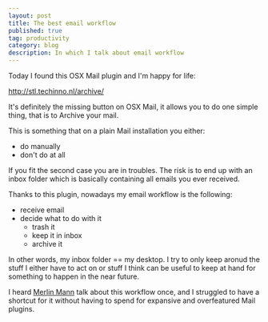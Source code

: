 ```yaml
---
layout: post
title: The best email workflow
published: true
tag: productivity
category: blog
description: In which I talk about email workflow
---
```


Today I found this OSX Mail plugin and I'm happy for life: 

<http://stl.techinno.nl/archive/>

It's definitely the missing button on OSX Mail, it allows you to do one
simple thing, that is to Archive your mail. 

This is something that on a plain Mail installation you either: 

* do manually 
* don't do at all 

If you fit the second case you are in troubles. The risk is to end up with an inbox folder which is basically containing all emails you ever received. 

Thanks to this plugin, nowadays my email workflow is the following: 

- receive email
- decide what to do with it 
  - trash it 
  - keep it in inbox 
  - archive it

In other words, my inbox folder == my desktop. I try to only keep aronud the stuff I either have to act on or stuff I think can be useful to keep at hand for something to happen in the near future.

I heard [Merlin Mann](http://en.wikipedia.org/wiki/Merlin_Mann) talk about this workflow once, and I struggled to have a shortcut for it without having to spend for expansive and overfeatured Mail plugins. 


